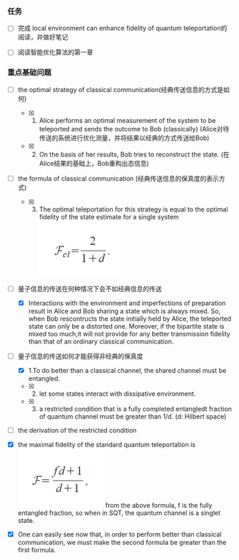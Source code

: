 ### 任务
- [ ] 完成 local environment can enhance fidelity of quantum teleportation的阅读，并做好笔记
- [ ] 阅读智能优化算法的第一章



### 重点基础问题
- [ ] the optimal strategy of classical communication(经典传送信息的方式是如何)
  - [x]  1. Alice performs an optimal measurement of the system to be teleported and sends the outcome to Bob (classically) (Alice对待传送的系统进行优化测量，并将结果以经典的方式传送给Bob)
  - [x]  2. On the basis of her results, Bob tries to reconstruct the state. (在Alice结果的基础上，Bob重构出态信息)
- [ ] the formula of classical communication (经典传送信息的保真度的表示方式) 
  - [x] 3. The optimal teleportation for this strategy is equal to the optimal fidelity of the state estimate for a single system
     ![Image](https://github.com/RuiqingXu/noise-analysis/blob/master/8.PNG)  
- [ ] 量子信息的传送在何种情况下会不如经典信息的传送
  - [x]   Interactions with the environment and imperfections of preparation result in Alice and Bob sharing a state which is always  mixed. So, when Bob rescontructs the state initially held by Alice, the teleported state can only be a distorted one. Moreover, if the bipartite state is mixed too much,it will not provide for any better transmission fidelity than that of an ordinary classical communication.  
- [ ] 量子信息的传送如何才能获得非经典的保真度
  - [x] 1.To do better than a classical channel, the shared channel must be entangled. 
  - [x] 2. let some states interact with dissipative environment.
  - [x] 3. a restricted condition that is a fully completed entangledt fraction of quantum channel must be greater than 1/d. (d: Hilbert space)
- [ ] the derivation of the restricted condition
- [x] the maximal fidelity of the standard quantum teleportation is  
      ![Image](https://github.com/RuiqingXu/noise-analysis/blob/master/9.PNG)
      from the above formula,  f is the fully entangled fraction, so when in SQT, the quantum channel is a singlet state. 
- [x] One can easily see now that, in order to perform better than classical communication, we must make the second formula be greater than the first formula.
       
  
